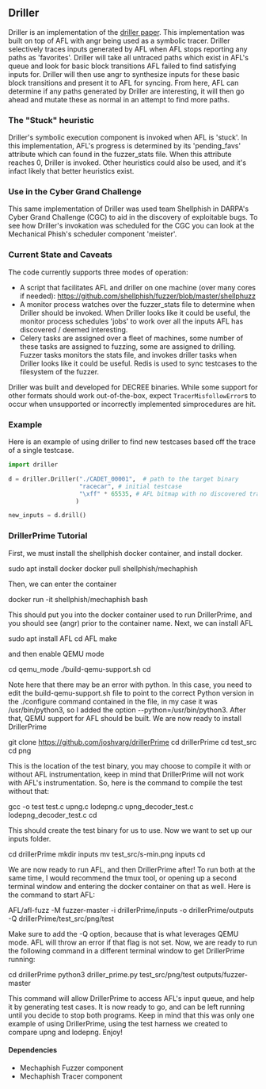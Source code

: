## Driller

Driller is an implementation of the [driller paper](https://www.cs.ucsb.edu/~vigna/publications/2016_NDSS_Driller.pdf). This implementation was built on top of AFL with angr being used as a symbolic tracer. Driller selectively traces inputs generated by AFL when AFL stops reporting any paths as 'favorites'. Driller will take all untraced paths which exist in AFL's queue and look for basic block transitions AFL failed to find satisfying inputs for. Driller will then use angr to synthesize inputs for these basic block transitions and present it to AFL for syncing. From here, AFL can determine if any paths generated by Driller are interesting, it will then go ahead and mutate these as normal in an attempt to find more paths.

### The "Stuck" heuristic

Driller's symbolic execution component is invoked when AFL is 'stuck'. 
In this implementation, AFL's progress is determined by its 'pending\_favs' attribute which can found in the fuzzer\_stats file. 
When this attribute reaches 0, Driller is invoked. Other heuristics could also be used, and it's infact likely that better heuristics exist.

### Use in the Cyber Grand Challenge

This same implementation of Driller was used team Shellphish in DARPA's Cyber Grand Challenge (CGC) to aid in the discovery of exploitable bugs.
To see how Driller's invokation was scheduled for the CGC you can look at the Mechanical Phish's scheduler component 'meister'.

### Current State and Caveats

The code currently supports three modes of operation:

+ A script that facilitates AFL and driller on one machine (over many cores if needed): https://github.com/shellphish/fuzzer/blob/master/shellphuzz
+ A monitor process watches over the fuzzer\_stats file to determine when Driller should be invoked. When Driller looks like it could be useful, the monitor process schedules 'jobs' to work over all the inputs AFL has discovered / deemed interesting.
+ Celery tasks are assigned over a fleet of machines, some number of these tasks are assigned to fuzzing, some are assigned to drilling. Fuzzer tasks monitors the stats file, and invokes driller tasks when Driller looks like it could be useful. Redis is used to sync testcases to the filesystem of the fuzzer.

Driller was built and developed for DECREE binaries.
While some support for other formats should work out-of-the-box, expect `TracerMisfollowError`s to occur when unsupported or incorrectly implemented simprocedures are hit.

### Example

Here is an example of using driller to find new testcases based off the trace of a single testcase.

```python
import driller

d = driller.Driller("./CADET_00001",  # path to the target binary
                    "racecar", # initial testcase
                    "\xff" * 65535, # AFL bitmap with no discovered transitions
                   )

new_inputs = d.drill()
```

### DrillerPrime Tutorial
First, we must install the shellphish docker container, and install docker.

  sudo apt install docker
  docker pull shellphish/mechaphish
  
 Then, we can enter the container
 
  docker run -it shellphish/mechaphish bash
  
 This should put you into the docker container used to run DrillerPrime, and you should see (angr) prior to the container name.
 Next, we can install AFL
 
  sudo apt install AFL
  cd AFL
  make
  
 and then enable QEMU mode
 
  cd qemu_mode
  ./build-qemu-support.sh
  cd
  
 Note here that there may be an error with python. In this case, you need to edit the build-qemu-support.sh file to point to the correct Python version in the ./configure command contained in the file, in my case it was /usr/bin/python3, so I added the option --python=/usr/bin/python3.
 After that, QEMU support for AFL should be built. We are now ready to install DrillerPrime
 
  git clone https://github.com/joshvarg/drillerPrime
  cd drillerPrime
  cd test_src
  cd png
  
 This is the location of the test binary, you may choose to compile it with or without AFL instrumentation, keep in mind that DrillerPrime will not work with AFL's instrumentation. So, here is the command to compile the test without that:
 
  gcc -o test test.c upng.c lodepng.c upng_decoder_test.c lodepng_decoder_test.c
  cd
  
 This should create the test binary for us to use. Now we want to set up our inputs folder.
 
  cd drillerPrime
  mkdir inputs
  mv test_src/s-min.png inputs
  cd
  
 We are now ready to run AFL, and then DrillerPrime after! To run both at the same time, I would recommend the tmux tool, or opening up a second terminal window and entering the docker container on that as well. Here is the command to start AFL:
 
  AFL/afl-fuzz -M fuzzer-master -i drillerPrime/inputs -o drillerPrime/outputs -Q drillerPrime/test_src/png/test
  
Make sure to add the -Q option, because that is what leverages QEMU mode. AFL will throw an error if that flag is not set. Now, we are ready to run the following command in a different terminal window to get DrillerPrime running:

 cd drillerPrime
 python3 driller_prime.py test_src/png/test outputs/fuzzer-master
 
This command will allow DrillerPrime to access AFL's input queue, and help it by generating test cases. It is now ready to go, and can be left running until you decide to stop both programs. Keep in mind that this was only one example of using DrillerPrime, using the test harness we created to compare upng and lodepng. Enjoy!

#### Dependencies

+ Mechaphish Fuzzer component
+ Mechaphish Tracer component
